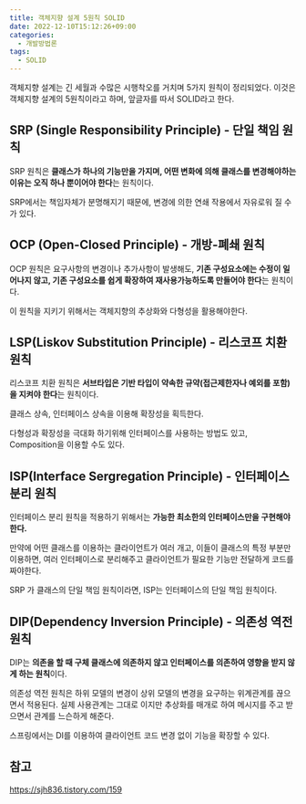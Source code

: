 ```yaml
---
title: 객체지향 설계 5원칙 SOLID
date: 2022-12-10T15:12:26+09:00
categories:
  - 개발방법론
tags: 
  - SOLID
---
```


객체지향 설계는 긴 세월과 수많은 시행착오를 거치며 5가지 원칙이 정리되었다. 이것은 객체지향 설계의 5원칙이라고 하며, 앞글자를 따서 SOLID라고 한다.

## SRP (Single Responsibility Principle) - 단일 책임 원칙

SRP 원칙은 **클래스가 하나의 기능만을 가지며, 어떤 변화에 의해 클래스를 변경해야하는 이유는 오직 하나 뿐이어야 한다**는 원칙이다.

SRP에서는 책임자체가 분명해지기 때문에, 변경에 의한 연쇄 작용에서 자유로워 질 수가 있다.

## OCP (Open-Closed Principle) - 개방-폐쇄 원칙

OCP 원칙은 요구사항의 변경이나 추가사항이 발생해도, **기존 구성요소에는 수정이 일어나지 않고, 기존 구성요소를 쉽게 확장하여 재사용가능하도록 만들어야 한다**는 원칙이다.

이 원칙을 지키기 위해서는 객체지향의 추상화와 다형성을 활용해야한다.

## LSP(Liskov Substitution Principle) - 리스코프 치환 원칙

리스코프 치환 원칙은 **서브타입은 기반 타입이 약속한 규약(접근제한자나 예외를 포함) 을 지켜야 한다**는 원칙이다.

클래스 상속, 인터페이스 상속을 이용해 확장성을 획득한다.

다형성과 확장성을 극대화 하기위해 인터페이스를 사용하는 방법도 있고, Composition을 이용할 수도 있다.

## ISP(Interface Sergregation Principle) - 인터페이스 분리 원칙

인터페이스 분리 원칙을 적용하기 위해서는 **가능한 최소한의 인터페이스만을 구현해야한다.**

만약에 어떤 클래스를 이용하는 클라이언트가 여러 개고, 이들이 클래스의 특정 부분만 이용하면, 여러 인터페이스로 분리해주고 클라이언트가 필요한 기능만 전달하게 코드를 짜야한다.

SRP 가 클래스의 단일 책임 원칙이라면, ISP는 인터페이스의 단일 책임 원칙이다.

## DIP(Dependency Inversion Principle) - 의존성 역전 원칙

DIP는 **의존을 할 때 구체 클래스에 의존하지 않고 인터페이스를 의존하여 영향을 받지 않게 하는 원칙**이다.

의존성 역전 원칙은 하위 모델의 변경이 상위 모델의 변경을 요구하는 위계관계를 끊으면서 적용된다. 실제 사용관계는 그대로 이지만 추상화를 매개로 하여 메시지를 주고 받으면서 관계를 느슨하게 해준다.

스프링에서는 DI를 이용하여 클라이언트 코드 변경 없이 기능을 확장할 수 있다.

## 참고
https://sjh836.tistory.com/159
